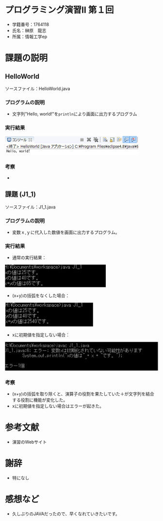 # プログラミング演習II 第１回
* 学籍番号：1764118
* 氏名：榊原　龍志
* 所属：情報工学ep


# 課題の説明

## HelloWorld
ソースファイル：HelloWorld.java

### プログラムの説明
* 文字列"Hello, world!"を`println`により画面に出力するプログラム

### 実行結果
![HelloWorld.javaの実行結果](java11.png)

### 考察
* 

## 課題 (J1_1)
ソースファイル：J1_1.java

### プログラムの説明
* 変数ｘ,ｙに代入した数値を画面に出力するプログラム。

### 実行結果

* 通常の実行結果：

![J1_1.javaの実行結果1](java12.png)

* (x+y)の括弧をなくした場合：

![J1_1.javaの実行結果2](java13.png)

* xに初期値を指定しない場合：

![J1_1.javaの実行結果3](java14.png)

### 考察
* (x+y)の括弧を取り除くと、演算子の役割を果たしていた＋が文字列を結合する役割に機能が変化した。
* xに初期値を指定しない場合はエラーが起きた。

# 参考文献
* 演習のWebサイト

# 謝辞
* 特になし

# 感想など
* 久しぶりのJAVAだったので、早くなれていきたいです。
